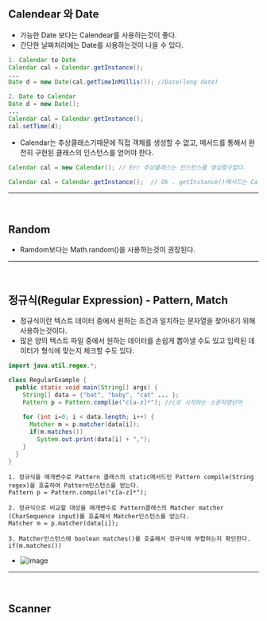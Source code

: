 ## Calendear 와 Date
  - 가능한 Date 보다는 Calendear를 사용하는것이 좋다.
  - 간단한 날짜처리에는 Date를 사용하는것이 나을 수 있다.
  ```java
  1. Calendar to Date
  Calendar cal = Calendar.getInstance();
  ...
  Date d = new Date(cal.getTimeInMillis()); //Date(long date)
  
  2. Date to Calendar
  Date d = new Date();
  ...
  Calendar cal = Calendar.getInstance();
  cal.setTime(d);
  ```
  - Calendar는 추상클래스기때문에 직접 객체를 생성할 수 없고, 메서드를 통해서 완전히 구현된 클래스의 인스턴스를 얻어야 한다.
  ```java
  Calendar cal = new Calendar(); // Err 추상클래스는 인스턴스를 생성할수없다.
  
  Calendar cal = Calendar.getInstance();  // Ok . getInstance()메서드는 Calendar 클래스를 구현한 클래스의 인스턴스를 반환한다.
  ```
---
<br>


## Random
  - Ramdom보다는 Math.random()을 사용하는것이 권장된다.

---
<br>


## 정규식(Regular Expression) - Pattern, Match
  - 정규식이란 텍스트 데이터 중에서 원하는 조건과 일치하는 문자열을 찾아내기 위해 사용하는것이다.
  - 많은 양의 텍스트 파일 중에서 원하는 데이터를 손쉽게 뽑아낼 수도 있고 입력된 데이터가 형식에 맞는지 체크할 수도 있다.
  ```java
  import java.util.regex.*;
  
  class RegularExample {
    public static void main(String[] args) {
      String[] data = {"bat", "baby", "cat" ... };
      Pattern p = Pattern.complie("c[a-z]*"); //c로 시작하는 소문자영단어
      
      for (int i=0; i < data.length; i++) {
        Matcher m = p.matcher(data[i]);
        if(m.matches())
          System.out.print(data[i] + ",");
      }
    }
  }
  ```
  ```
  1. 정규식을 매개변수로 Pattern 클래스의 static메서드인 Pattern compile(String regex)을 호출하여 Pattern인스턴스를 얻는다.
  Pattern p = Pattern.compile("c[a-z]*");
  
  2. 정규식으로 비교할 대상을 매개변수로 Pattern클래스의 Matcher matcher (CharSequence input)를 호출해서 Matcher인스턴스를 얻는다.
  Matcher m = p.matcher(data[i]);
  
  3. Matcher인스턴스에 boolean matches()를 호출해서 정규식에 부합하는지 확인한다.
  if(m.matches())
  ```
  - ![image](https://user-images.githubusercontent.com/95848796/200343537-b9413e3c-58c8-4551-8513-6b5eac9acb70.png)

---
<br>


## Scanner
